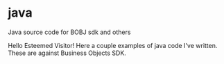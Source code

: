 # java
Java source code for BOBJ sdk and others

Hello Esteemed Visitor!
Here a couple examples of java code I've written.  These are against Business Objects SDK.
